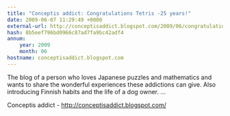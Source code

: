 ```yaml
---
title: "Conceptis addict: Congratulations Tetris -25 years!"
date: 2009-06-07 11:29:49 +0000
external-url: http://conceptisaddict.blogspot.com/2009/06/congratulations-tetris-25-years.html
hash: 8b5eef796bd0966c87ad7fa9bc42adf4
annum:
    year: 2009
    month: 06
hostname: conceptisaddict.blogspot.com
---
```


The blog of a person who loves Japanese puzzles and mathematics and wants to share the wonderful experiences these addictions can give. Also introducing Finnish habits and the life of a dog owner. ...


Conceptis addict - http://conceptisaddict.blogspot.com/
